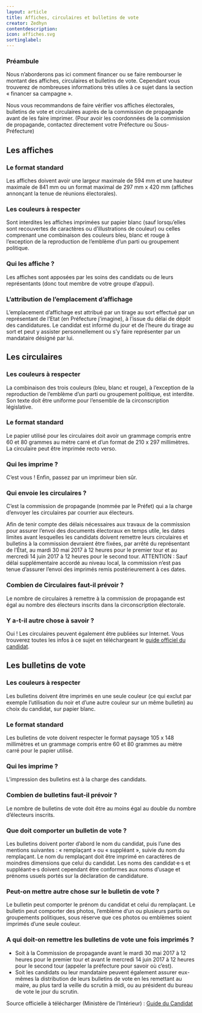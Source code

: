 ```yaml
---
layout: article
title: Affiches, circulaires et bulletins de vote
creator: Zedhyn
contentdescription:
icon: affiches.svg
sortinglabel:
---
```


### Préambule
Nous n’aborderons pas ici comment financer ou se faire rembourser le montant des affiches, circulaires et bulletins de vote. Cependant vous trouverez de nombreuses informations très utiles à ce sujet dans la section « financer sa campagne ».

Nous vous recommandons de faire vérifier vos affiches électorales, bulletins de vote et circulaires auprès de la commission de propagande avant de les faire imprimer. (Pour avoir les coordonnées de la commission de propagande, contactez directement votre Préfecture ou Sous-Préfecture)

## Les affiches

### Le format standard
Les affiches doivent avoir une largeur maximale de 594 mm et une hauteur maximale de 841 mm ou un format maximal de 297 mm x 420 mm (affiches annonçant la tenue de réunions électorales).

### Les couleurs à respecter
Sont interdites les affiches imprimées sur papier blanc (sauf lorsqu’elles sont recouvertes de caractères ou d’illustrations de couleur) ou celles comprenant une combinaison des couleurs bleu, blanc et rouge à l’exception de la reproduction de l’emblème d’un parti ou groupement politique.

### Qui les affiche ?
Les affiches sont apposées par les soins des candidats ou de leurs représentants (donc tout membre de votre groupe d’appui).

### L’attribution de l’emplacement d’affichage
L’emplacement d’affichage est attribué par un tirage au sort effectué par un représentant de l’Etat (en Préfecture j'imagine), à l’issue du délai de dépôt des candidatures.
Le candidat est informé du jour et de l’heure du tirage au sort et peut y assister personnellement ou s’y faire représenter par un mandataire désigné par lui.


## Les circulaires

### Les couleurs à respecter
La combinaison des trois couleurs (bleu, blanc et rouge), à l’exception de la reproduction de l’emblème d’un parti ou groupement politique, est interdite. Son texte doit être uniforme pour l’ensemble de la circonscription législative.

### Le format standard
Le papier utilisé pour les circulaires doit avoir un grammage compris entre 60 et 80 grammes au mètre carré et d’un format de 210 x 297 millimètres. La circulaire peut être imprimée recto verso.

### Qui les imprime ?
C’est vous ! Enfin, passez par un imprimeur bien sûr.

### Qui envoie les circulaires ?
C’est la commission de propagande (nommée par le Préfet) qui a la charge d’envoyer les circulaires par courrier aux électeurs.

Afin de tenir compte des délais nécessaires aux travaux de la commission pour assurer l’envoi des documents électoraux en temps utile, les dates limites avant lesquelles les candidats doivent remettre leurs circulaires et bulletins à la commission devraient être fixées, par arrêté du représentant de l’État, au mardi 30 mai 2017 à 12 heures pour le premier tour et au mercredi 14 juin 2017 à 12 heures pour le second tour. ATTENTION : Sauf délai supplémentaire accordé au niveau local, la commission n’est pas tenue d’assurer l’envoi des imprimés remis postérieurement à ces dates.

### Combien de Circulaires faut-il prévoir ?
Le nombre de circulaires à remettre à la commission de propagande est égal au nombre des électeurs inscrits dans la circonscription électorale.

### Y a-t-il autre chose à savoir ?
Oui ! Les circulaires peuvent également être publiées sur Internet. Vous trouverez toutes les infos à ce sujet en téléchargeant le [guide officiel du candidat](http://www.interieur.gouv.fr/content/download/102271/806359/file/M%C3%A9mento%20du%20candidat%20aux%20%C3%A9lections%20l%C3%A9gislatives%202017%20V4.pdf).


## Les bulletins de vote
### Les couleurs à respecter
Les bulletins doivent être imprimés en une seule couleur (ce qui exclut par exemple l’utilisation du noir et d’une autre couleur sur un même bulletin) au choix du candidat, sur papier blanc.

### Le format standard
Les bulletins de vote doivent respecter le format paysage 105 x 148 millimètres et un grammage compris entre 60 et 80 grammes au mètre carré pour le papier utilisé.

### Qui les imprime ?
L’impression des bulletins est à la charge des candidats.

### Combien de bulletins faut-il prévoir ?
Le nombre de bulletins de vote doit être au moins égal au double du nombre d’électeurs inscrits.

### Que doit comporter un bulletin de vote ?
Les bulletins doivent porter d’abord le nom du candidat, puis l’une des mentions suivantes : « remplaçant » ou « suppléant », suivie du nom du remplaçant.
Le nom du remplaçant doit être imprimé en caractères de moindres dimensions que celui du candidat.
Les noms des candidat·e·s et suppléant·e·s doivent cependant être conformes aux noms d’usage et prénoms usuels portés sur la déclaration de candidature.

### Peut-on mettre autre chose sur le bulletin de vote ?
Le bulletin peut comporter le prénom du candidat et celui du remplaçant.
Le bulletin peut comporter des photos, l’emblème d’un ou plusieurs partis ou groupements politiques, sous réserve que ces photos ou emblèmes soient imprimés d’une seule couleur.

### A qui doit-on remettre les bulletins de vote une fois imprimés ?
- Soit à la Commission de propagande avant le mardi 30 mai 2017 à 12 heures pour le premier tour et avant le mercredi 14 juin 2017 à 12 heures pour le second tour (appeler la préfecture pour savoir où c’est).
- Soit les candidats ou leur mandataire peuvent également assurer eux-mêmes la distribution de leurs bulletins de vote en les remettant au maire, au plus tard la veille du scrutin à midi, ou au
président du bureau de vote le jour du scrutin.

Source officielle à télécharger (Ministère de l’Intérieur) : [Guide du Candidat](http://www.interieur.gouv.fr/content/download/102271/806359/file/M%C3%A9mento%20du%20candidat%20aux%20%C3%A9lections%20l%C3%A9gislatives%202017%20V4.pdf)
